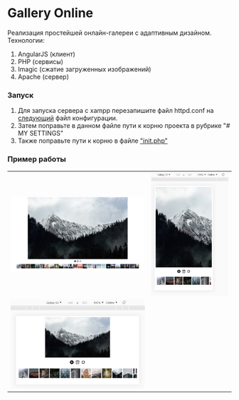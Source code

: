 # Gallery Online

Реализация простейшей онлайн-галереи с адаптивным дизайном.
Технологии:
1. AngularJS (клиент)
2. PHP (сервисы)
3. Imagic (сжатие загруженных изображений)
4. Apache (сервер)


### Запуск

1. Для запуска сервера с xampp перезапишите файл httpd.conf на [следующий](WebSite/App/restricted) файл конфигурации.
2. Затем поправьте в данном файле пути к корню проекта в рубрике "# MY SETTINGS"
3. Также поправьте пути к корню в файле ["init.php"](WebSite/App/init.php)


### Пример работы

| | |
| --- | ---: |
| ![PC Browser](readme/screen1.jpg) | ![Galaxy S5 adaptive](readme/screen2.jpg) |
| ![Galaxy S5 rotate adaptive](readme/screen3.jpg) |
